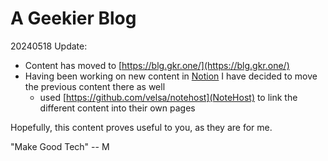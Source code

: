 # A Geekier Blog

20240518 Update: 
- Content has moved to [https://blg.gkr.one/](https://blg.gkr.one/)
- Having been working on new content in [Notion](https://notion.so) I have decided to move the previous content there as well
  - used [https://github.com/velsa/notehost](NoteHost) to link the different content into their own pages

Hopefully, this content proves useful to you, as they are for me.

"Make Good Tech"  -- M
